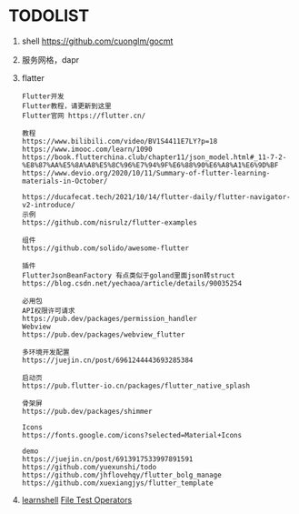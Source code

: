 # TODOLIST

1. shell
   https://github.com/cuonglm/gocmt

4. 服务网格，dapr

5. flatter

   ```
   Flutter开发
   Flutter教程，请更新到这里
   Flutter官网 https://flutter.cn/
   
   教程
   https://www.bilibili.com/video/BV1S4411E7LY?p=18
   https://www.imooc.com/learn/1090
   https://book.flutterchina.club/chapter11/json_model.html#_11-7-2-%E8%87%AA%E5%8A%A8%E5%8C%96%E7%94%9F%E6%88%90%E6%A8%A1%E6%9D%BF
   https://www.devio.org/2020/10/11/Summary-of-flutter-learning-materials-in-October/
   
   https://ducafecat.tech/2021/10/14/flutter-daily/flutter-navigator-v2-introduce/
   示例
   https://github.com/nisrulz/flutter-examples
   
   组件
   https://github.com/solido/awesome-flutter
   
   插件
   FlutterJsonBeanFactory 有点类似于goland里面json转struct
   https://blog.csdn.net/yechaoa/article/details/90035254
   
   必用包
   API权限许可请求
   https://pub.dev/packages/permission_handler
   Webview
   https://pub.dev/packages/webview_flutter
   
   多环境开发配置
   https://juejin.cn/post/6961244443693285384
   
   启动页
   https://pub.flutter-io.cn/packages/flutter_native_splash
   
   骨架屏
   https://pub.dev/packages/shimmer
   
   Icons
   https://fonts.google.com/icons?selected=Material+Icons
   
   demo
   https://juejin.cn/post/6913917533997891591
   https://github.com/yuexunshi/todo
   https://github.com/jhflovehqy/flutter_bolg_manage
   https://github.com/xuexiangjys/flutter_template
   ```
   
4. [learnshell](https://www.learnshell.org/)
   [File Test Operators](https://www.folkstalk.com/2012/09/file-test-operators-operations-examples.html)

